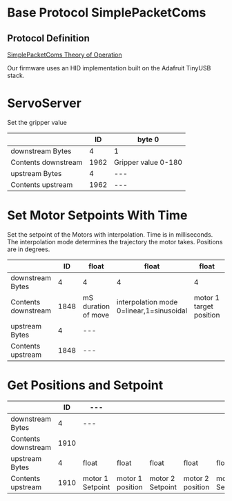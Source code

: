 # Base Protocol SimplePacketComs

## Protocol Definition

[SimplePacketComs Theory of Operation](https://github.com/madhephaestus/SimplePacketComs)

Our firmware uses an HID implementation built on the Adafruit TinyUSB stack.
# ServoServer

Set the gripper value


| |ID | byte 0 |
|--- |--- | --- |
| downstream Bytes |4 | 1 |
| Contents downstream |1962 | Gripper value 0-180|
| upstream Bytes |4 | --- |
| Contents upstream |1962 |---|


# Set Motor Setpoints With Time

Set the setpoint of the Motors with interpolation. Time is in milliseconds. The interpolation mode determines the trajectory the motor takes. Positions are in degrees. 

| |ID | float |float |float |float |float |
|--- |--- | --- |--- | --- |--- | --- | 
| downstream Bytes |4 | 4 | 4 | 4 | 4 | 4 |
| Contents downstream |1848 | mS duration of move| interpolation mode 0=linear,1=sinusoidal | motor 1 target position | motor 2 target  position | motor 3 target  position | 
| upstream Bytes |4 | --- |
| Contents upstream |1848 | ---|

# Get Positions and Setpoint

| |ID | ---  | | | | ||
|--- |--- | --- |--- | --- |--- | --- |  --- | 
| downstream Bytes |4 | --- |
| Contents downstream |1910 |
| upstream Bytes |4 | float |float |float |float |float |float |
| Contents upstream |1910 |  motor 1 Setpoint|  motor 1 position |motor 2 Setpoint | motor 2 position |motor 3 Setpoint | motor 3 position | 
